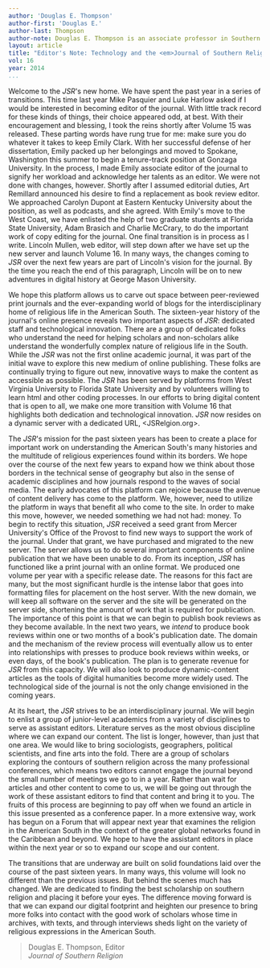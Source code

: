 ```yaml
---
author: 'Douglas E. Thompson'
author-first: 'Douglas E.'
author-last: Thompson
author-note: Douglas E. Thompson is an associate professor in Southern Studies at Mercer University. He serves as editor of <em>JSR</em>.
layout: article
title: "Editor's Note: Technology and the <em>Journal of Southern Religion</em>"
vol: 16
year: 2014
...
```


Welcome to the *JSR*'s new home. We have spent the past year in a series
of transitions. This time last year Mike Pasquier and Luke Harlow asked
if I would be interested in becoming editor of the journal. With little
track record for these kinds of things, their choice appeared odd, at
best. With their encouragement and blessing, I took the reins shortly
after Volume 15 was released. These parting words have rung true for me:
make sure you do whatever it takes to keep Emily Clark. With her
successful defense of her dissertation, Emily packed up her belongings
and moved to Spokane, Washington this summer to begin a tenure-track
position at Gonzaga University. In the process, I made Emily associate
editor of the journal to signify her workload and acknowledge her
talents as an editor. We were not done with changes, however. Shortly
after I assumed editorial duties, Art Remillard announced his desire to
find a replacement as book review editor. We approached Carolyn Dupont
at Eastern Kentucky University about the position, as well as podcasts,
and she agreed. With Emily's move to the West Coast, we have enlisted
the help of two graduate students at Florida State University, Adam
Brasich and Charlie McCrary, to do the important work of copy editing
for the journal. One final transition is in process as I write. Lincoln
Mullen, web editor, will step down after we have set up the new server
and launch Volume 16. In many ways, the changes coming to *JSR* over the next few years are part of Lincoln's vision for the journal. By the time you reach the end of this paragraph, Lincoln will be
on to new adventures in digital history at George Mason University.

We hope this platform allows us to carve out space between peer-reviewed
print journals and the ever-expanding world of blogs for the
interdisciplinary home of religious life in the American South. The
sixteen-year history of the journal's online presence reveals two
important aspects of *JSR*: dedicated staff and technological
innovation. There are a group of dedicated folks who understand the need
for helping scholars and non-scholars alike understand the wonderfully
complex nature of religious life in the South. While the *JSR* was not
the first online academic journal, it was part of the initial wave to
explore this new medium of online publishing. These folks are
continually trying to figure out new, innovative ways to make the
content as accessible as possible. The *JSR* has been served by
platforms from West Virginia University to Florida State University and
by volunteers willing to learn html and other coding processes. In our
efforts to bring digital content that is open to all, we make one more
transition with Volume 16 that highlights both dedication and
technological innovation. *JSR* now resides on a dynamic server with a
dedicated URL, <JSRelgion.org>.

The *JSR*'s mission for the past sixteen years has been to create a
place for important work on understanding the American South's many
histories and the multitude of religious experiences found within its
borders. We hope over the course of the next few years to expand how we
think about those borders in the technical sense of geography but also
in the sense of academic disciplines and how journals respond to the
waves of social media. The early advocates of this platform can rejoice
because the avenue of content delivery has come to the platform. We,
however, need to utilize the platform in ways that benefit all who come
to the site. In order to make this move, however, we needed something we
had not had: money. To begin to rectify this situation, *JSR* received a
seed grant from Mercer University's Office of the Provost to find new
ways to support the work of the journal. Under that grant, we have
purchased and migrated to the new server. The server allows us to do
several important components of online publication that we have been
unable to do. From its inception, *JSR* has functioned like a print
journal with an online format. We produced one volume per year with a
specific release date. The reasons for this fact are many, but the most
significant hurdle is the intense labor that goes into formatting files
for placement on the host server. With the new domain, we will keep all
software on the server and the site will be generated on the server
side, shortening the amount of work that is required for publication.
The importance of this point is that we can begin to publish book
reviews as they become available. In the next two years, we *intend* to
produce book reviews within one or two months of a book's publication
date. The domain and the mechanism of the review process will eventually
allow us to enter into relationships with presses to produce book
reviews within weeks, or even days, of the book's publication. The plan
is to generate revenue for *JSR* from this capacity. We will also look
to produce dynamic-content articles as the tools of digital humanities
become more widely used. The technological side of the journal is not
the only change envisioned in the coming years.

At its heart, the *JSR* strives to be an interdisciplinary journal. We
will begin to enlist a group of junior-level academics from a variety of
disciplines to serve as assistant editors. Literature serves as the most
obvious discipline where we can expand our content. The list is longer,
however, than just that one area. We would like to bring sociologists,
geographers, political scientists, and fine arts into the fold. There
are a group of scholars exploring the contours of southern religion
across the many professional conferences, which means two editors
cannot engage the journal beyond the small number of meetings we go to
in a year. Rather than wait for articles and other content to come to
us, we will be going out through the work of these assistant editors to
find that content and bring it to you. The fruits of this process are
beginning to pay off when we found an article in this issue presented as
a conference paper. In a more extensive way, work has begun on a Forum
that will appear next year that examines the religion in the American
South in the context of the greater global networks found in the
Caribbean and beyond. We hope to have the assistant editors in place
within the next year or so to expand our scope and our content.

The transitions that are underway are built on solid foundations laid
over the course of the past sixteen years. In many ways, this volume
will look no different than the previous issues. But behind the scenes
much has changed. We are dedicated to finding the best scholarship on
southern religion and placing it before your eyes. The difference moving
forward is that we can expand our digital footprint and heighten our
presence to bring more folks into contact with the good work of scholars
whose time in archives, with texts, and through interviews sheds light
on the variety of religious expressions in the American South.

> Douglas E. Thompson, Editor  
> *Journal of Southern Religion*
